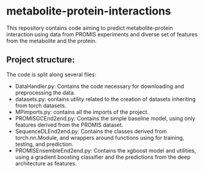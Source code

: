 # metabolite-protein-interactions

This repository contains code aiming to predict metabolite-protein interaction using data from PROMIS experiments and diverse set of features from the metabolite and the protein.

## Project structure:
The code is split along several files:
- DataHandler.py: Contains the code necessary for downloading and preprocessing the data.
- datasets.py: contains utility related to the creation of datasets inheriting from torch datasets.
- MPimports.py: contains all the imports of the project.
- PROMISGCEnd2end.py: Contains the simple baseline model, using only features derived from the PROMIS dataset.
- SequenceDLEnd2end.py: Contains the classes derived from torch.nn.Module, and wrappers around functions using for training, testing, and prediction.
- PROMISEnsembleEnd2end.py: Contains the xgboost model and utilities, using a gradient boosting classifier and the predictions from the deep architecture as features.
